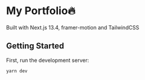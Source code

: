 # My Portfolio🔥
Built with Next.js 13.4, framer-motion and TailwindCSS 

## Getting Started

First, run the development server:

```bash
yarn dev
```


